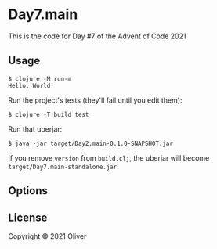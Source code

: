 # Day7.main

This is the code for Day #7 of the Advent of Code 2021

## Usage

    $ clojure -M:run-m
    Hello, World!

Run the project's tests (they'll fail until you edit them):

    $ clojure -T:build test

Run that uberjar:

    $ java -jar target/Day2.main-0.1.0-SNAPSHOT.jar

If you remove `version` from `build.clj`, the uberjar will become `target/Day7.main-standalone.jar`.

## Options

## License

Copyright © 2021 Oliver
